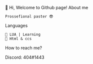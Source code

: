 👋 Hi, Welcome to Github page!
About me

    Prossefional paster 😎

Languages

    📜 LUA | Learning
    📜 Html & ccs 

How to reach me?

Discord: 404#1443
